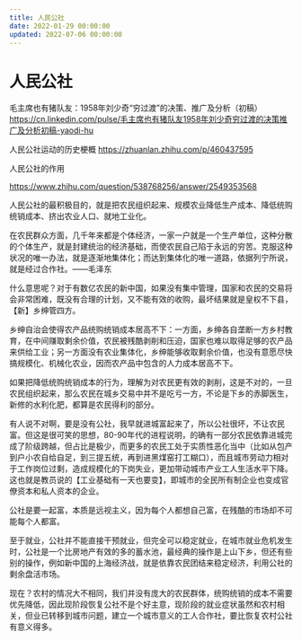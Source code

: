 ```yaml
---
title: 人民公社
date: 2022-01-29 00:00:00
updated: 2022-07-06 00:00:00
---
```


# 人民公社

毛主席也有猪队友：1958年刘少奇“穷过渡”的决策、推广及分析（初稿）https://cn.linkedin.com/pulse/毛主席也有猪队友1958年刘少奇穷过渡的决策推广及分析初稿-yaodi-hu

人民公社运动的历史梗概 https://zhuanlan.zhihu.com/p/460437595

人民公社的作用

https://www.zhihu.com/question/538768256/answer/2549353568

人民公社的最积极目的，就是把农民组织起来、规模农业降低生产成本、降低统购统销成本、挤出农业人口、就地工业化。

在农民群众方面，几千年来都是个体经济，一家一户就是一个生产单位，这种分散的个体生产，就是封建统治的经济基础，而使农民自己陷于永远的穷苦。克服这种状况的唯一办法，就是逐渐地集体化；而达到集体化的唯一道路，依据列宁所说，就是经过合作社。——毛泽东

什么意思呢？对于有数亿农民的新中国，如果没有集中管理，国家和农民的交易将会非常困难，既没有合理的计划，又不能有效的收购，最坏结果就是皇权不下县，【新】乡绅管四方。

乡绅自治会使得农产品统购统销成本居高不下：一方面，乡绅各自垄断一方乡村教育，在中间赚取剩余价值，农民被残酷剥削和压迫，国家也难以取得足够的农产品来供给工业；另一方面没有农业集体化，乡绅能够收取剩余价值，也没有意愿尽快搞规模化、机械化农业，因而农产品中包含的人力成本居高不下。

如果把降低统购统销成本的行为，理解为对农民更有效的剥削，这是不对的，一旦农民组织起来，那么农民在城乡交易中并不是吃亏一方，不论是下乡的赤脚医生，新修的水利化肥，都算是农民得利的部分。

有人说不对啊，要是没有公社，我早就进城富起来了，所以公社很坏，不让农民富。但这是很可笑的思想，80-90年代的进程说明，的确有一部分农民依靠进城完成了阶级跨越，但占比是极少，而更多的农民工处于实质性恶化当中（比如从包产到户小农自给自足，到三提五统，再到进黑煤窑打工糊口），而且城市劳动力相对于工作岗位过剩，造成规模化的下岗失业，更加带动城市产业工人生活水平下降。这也就是教员说的【工业基础有一天也要变】，即城市的全民所有制企业也变成官僚资本和私人资本的企业。

公社是要一起富，本质是远视主义，因为每个人都想自己富，在残酷的市场却不可能每个人都富。

至于就业，公社并不能直接干预就业，但完全可以稳定就业，在城市就业危机发生时，公社是一个比房地产有效的多的蓄水池，最经典的操作是上山下乡，但还有些别的操作，例如新中国的上海经济战，就是依靠农民团结来稳定经济，利用公社的剩余盘活市场。

现在？农村的情况大不相同，我们并没有庞大的农民群体，统购统销的成本不需要优先降低，因此现阶段恢复公社不是个好主意，现阶段的就业症状虽然和农村相关，但业已转移到城市问题，建立一个城市意义的工人合作社，要比恢复农村公社有意义得多。

